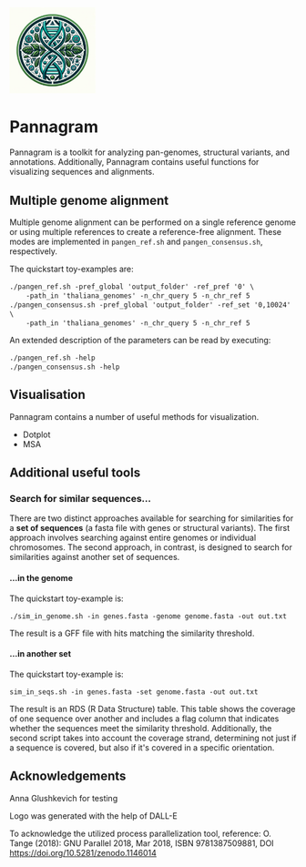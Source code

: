 <p align="left">
<img src="https://github.com/iganna/pannagram/blob/main/examples/pannagram_logo.png" width="30%" height="auto">
</p>

# Pannagram


Pannagram is a toolkit for analyzing pan-genomes, structural variants, and annotations. Additionally, Pannagram contains useful functions for visualizing sequences and alignments.

## Multiple genome alignment

Multiple genome alignment can be performed on a single reference genome or using multiple references to create a reference-free alignment. These modes are implemented in `pangen_ref.sh` and `pangen_consensus.sh`, respectively.

The quickstart toy-examples are:
```
./pangen_ref.sh -pref_global 'output_folder' -ref_pref '0' \
    -path_in 'thaliana_genomes' -n_chr_query 5 -n_chr_ref 5
./pangen_consensus.sh -pref_global 'output_folder' -ref_set '0,10024' \
    -path_in 'thaliana_genomes' -n_chr_query 5 -n_chr_ref 5
```

An extended description of the parameters can be read by executing:
```
./pangen_ref.sh -help
./pangen_consensus.sh -help
```

## Visualisation
Pannagram contains a number of useful methods for visualization.

* Dotplot
* MSA


## Additional useful tools
### Search for similar sequences...

There are two distinct approaches available for searching for similarities for a **set of sequences** (a fasta file with genes or structural variants). 
The first approach involves searching against entire genomes or individual chromosomes. 
The second approach, in contrast, is designed to search for similarities against another set of sequences. 

#### ...in the genome
The quickstart toy-example is:
```
./sim_in_genome.sh -in genes.fasta -genome genome.fasta -out out.txt
```
The result is a GFF file with hits matching the similarity threshold.


#### ...in another set
The quickstart toy-example is:
```
sim_in_seqs.sh -in genes.fasta -set genome.fasta -out out.txt
```
The result is an RDS (R Data Structure) table. 
This table shows the coverage of one sequence over another and 
includes a flag column that indicates whether the sequences meet the similarity threshold. 
Additionally, the second script takes into account the coverage strand, 
determining not just if a sequence is covered, but also if it's covered in a specific orientation.

<!--

## Parameters to run `pipeline_consensus.sh`


## Script Overview


- `-pref_global <value>`
   The global prefix for folders that will be created during the pipeline.

- `-ref_pref <value>`
   The basename of the reference genome file (without extension), that the pipeline will use as a reference for alignment.

- `-path_chr_ref <value>`
   (Optional) 
   The directory containing **chromosomes** of the reference genome.
   можно -path_chr_ref ваще не указывать, если референс находится там же, где и остальные

- `-n_chr_ref <value>`
   The number of chromosomes in the reference genome.

- `-path_in <value>`
   The directory containing query genomes that must be aligned to the reference.

- `-n_chr_query <value>`
   The number of chromosomes in the query genomes.

- `-path_parts <value>`
   (Optional) The directory containing chunked chromosomes.

- `-path_chr_acc <value>`
   (Optional) The directory containing separate chromosomes.

- `-path_consensus <value>`
   The directory where the common consensus results will be stored.

- `-sort_chr_len <value>`
   (Optional) Flag to sort chromosomes in the genomes by length.

- `-part_len <value>`
   (Optional) The length of chunks used in the analysis.
   Default = 500bp

- `-all_cmp <value>`
   Flag to align all chromosomes to each other, not just the corresponding ones.

- `-p_ident <value>`
   The identity value used for the internal BLAST comparisons.

- `-acc_anal <value>`
   The file containing the set of accessions to analyze.

- `-cores <value>`
   The number of CPU cores to use for running the pipeline.


## Dependencies

install.packages("optparse")
install.packages("seqinr")
install.packages("foreach")
install.packages("doParallel")

stringi and stringr,



## Dependencies



BiocManager::muscle

foreach
doParallel
optparse
BiocManager::crayon
BiocManager::rhdf5
msa
dplyr
BiocManager::Biostrings
seqinr
foreach
stringr
ggplot2
utils.R сам устанавливает crayon.


## TODO:

TE4_multifasta.fasta
add "fasta" as parameter and make clever split on this parameter, может быть позволить fasta/fa/fna, но запретить fastq
следать хромосомные файлы для референса, если он не распарсен
прописать дефолты
все рабоает нормально. и работает без -path_chr_ref
-all_clp rкак-то переделать флаг
избежать переименования референсных геномов в - _

в файле accession - расширение указывать или не указывать
в файле с аксешенами чтобы можно было тоже все подавать

-->

## Acknowledgements

Anna Glushkevich for testing

Logo was generated with the help of DALL-E

To acknowledge the utilized process parallelization tool, reference:
O. Tange (2018): GNU Parallel 2018, Mar 2018, ISBN 9781387509881,
  DOI https://doi.org/10.5281/zenodo.1146014
